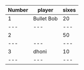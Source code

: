| Number  | player        | sixes  |
|---|---|---|
 | 1      | Bullet Bob   | 20 |
 |---|---|---|
 | 2      |  | 50   |
 |---|---|---|
 | 3      | dhoni  | 10 |
 |---|---|---|
